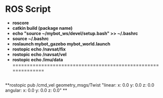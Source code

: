# ROS Script
* **roscore**
* **catkin build (package name)** 
* **echo "source ~/mybot_ws/devel/setup.bash" >> ~/.bashrc**
* **source ~/.bashrc**
* **roslaunch mybot_gazebo mybot_world.launch**
* **rostopic echo /navsat/fix**
* **rostopic echo /navsat/vel** 
* **rostopic echo /imu/data** 
==============================================================
<br>
**rostopic pub /cmd_vel geometry_msgs/Twist "linear:
  x: 0.0
  y: 0.0
  z: 0.0
angular:
  x: 0.0
  y: 0.0
  z: 0.0" **


